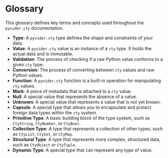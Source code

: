 # Glossary

This glossary defines key terms and concepts used throughout the `pyvider.cty` documentation.

*   **Type**: A `pyvider.cty` type defines the shape and constraints of your data.
*   **Value**: A `pyvider.cty` value is an instance of a `cty` type. It holds the actual data and is immutable.
*   **Validation**: The process of checking if a raw Python value conforms to a given `cty` type.
*   **Conversion**: The process of converting between `cty` values and raw Python values.
*   **Function**: A `pyvider.cty` function is a built-in operation for manipulating `cty` values.
*   **Mark**: A piece of metadata that is attached to a `cty` value.
*   **Null**: A special value that represents the absence of a value.
*   **Unknown**: A special value that represents a value that is not yet known.
*   **Capsule**: A special type that allows you to encapsulate and protect foreign data types within the `cty` system.
*   **Primitive Type**: A basic building block of the type system, such as `CtyString`, `CtyNumber`, or `CtyBool`.
*   **Collection Type**: A type that represents a collection of other types, such as `CtyList`, `CtySet`, or `CtyMap`.
*   **Structural Type**: A type that represents more complex, structured data, such as `CtyObject` or `CtyTuple`.
*   **Dynamic Type**: A special type that can represent any type of value.

